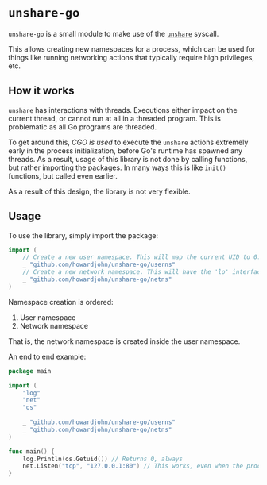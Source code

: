 # `unshare-go`

`unshare-go` is a small module to make use of the [`unshare`](https://man7.org/linux/man-pages/man2/unshare.2.html) syscall.

This allows creating new namespaces for a process, which can be used for things like running networking actions that typically require high privileges, etc.

## How it works

`unshare` has interactions with threads. Executions either impact on the current thread, or cannot run at all in a threaded program.
This is problematic as all Go programs are threaded.

To get around this, *CGO is used* to execute the `unshare` actions extremely early in the process initialization, before Go's runtime has spawned any threads.
As a result, usage of this library is not done by calling functions, but rather importing the packages.
In many ways this is like `init()` functions, but called even earlier.

As a result of this design, the library is not very flexible.

## Usage

To use the library, simply import the package:

```go
import (
	// Create a new user namespace. This will map the current UID to 0.
	_ "github.com/howardjohn/unshare-go/userns"
	// Create a new network namespace. This will have the 'lo' interface ready but nothing else.
	_ "github.com/howardjohn/unshare-go/netns"
)
```

Namespace creation is ordered:

1. User namespace
2. Network namespace

That is, the network namespace is created inside the user namespace.

An end to end example:

```go
package main

import (
	"log"
	"net"
	"os"
	
	_ "github.com/howardjohn/unshare-go/userns"
	_ "github.com/howardjohn/unshare-go/netns"
)

func main() {
	log.Println(os.Getuid()) // Returns 0, always
	net.Listen("tcp", "127.0.0.1:80") // This works, even when the process is not run as root.
}
```
